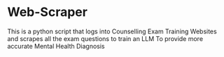 # Web-Scraper
This is a python script that logs into Counselling Exam Training Websites and scrapes all the exam questions to train an LLM To provide more accurate Mental Health Diagnosis

